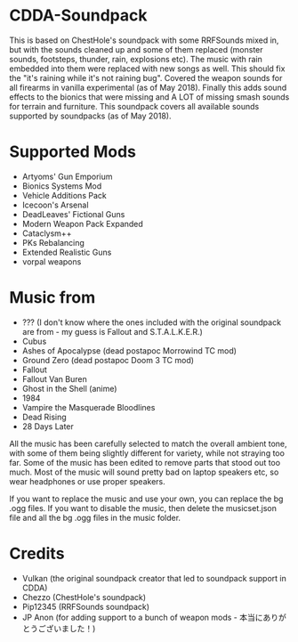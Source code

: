 # CDDA-Soundpack

This is based on ChestHole's soundpack with some RRFSounds mixed in, but with the sounds cleaned up and some of them replaced (monster sounds, footsteps, thunder, rain, explosions etc). The music with rain embedded into them were replaced with new songs as well. This should fix the "it's raining while it's not raining bug". Covered the weapon sounds for all firearms in vanilla experimental (as of May 2018). Finally this adds sound effects to the bionics that were missing and A LOT of missing smash sounds for terrain and furniture. This soundpack covers all available sounds supported by soundpacks (as of May 2018).

# Supported Mods
- Artyoms' Gun Emporium
- Bionics Systems Mod
- Vehicle Additions Pack
- Icecoon's Arsenal
- DeadLeaves' Fictional Guns
- Modern Weapon Pack Expanded
- Cataclysm++
- PKs Rebalancing
- Extended Realistic Guns
- vorpal weapons

# Music from
- ??? (I don't know where the ones included with the original soundpack are from - my guess is Fallout and S.T.A.L.K.E.R.)
- Cubus
- Ashes of Apocalypse (dead postapoc Morrowind TC mod)
- Ground Zero (dead postapoc Doom 3 TC mod)
- Fallout
- Fallout Van Buren
- Ghost in the Shell (anime)
- 1984
- Vampire the Masquerade Bloodlines
- Dead Rising
- 28 Days Later

All the music has been carefully selected to match the overall ambient tone, with some of them being slightly different for variety, while not straying too far. Some of the music has been edited to remove parts that stood out too much. Most of the music will sound pretty bad on laptop speakers etc, so wear headphones or use proper speakers.

If you want to replace the music and use your own, you can replace the bg .ogg files. If you want to disable the music, then delete the musicset.json file and all the bg .ogg files in the music folder.

# Credits
- Vulkan (the original soundpack creator that led to soundpack support in CDDA)
- Chezzo (ChestHole's soundpack)
- Pip12345 (RRFSounds soundpack)
- JP Anon (for adding support to a bunch of weapon mods - 本当にありがとうございました！)